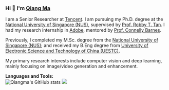 ### Hi 👋 I'm [Qiang Ma](https://alexmqth.github.io) 
I am a Senior Researcher at [Tencent](https://www.tencent.com/en-us/about.html). I am pursuing my Ph.D. degree at the [National University of Singapore (NUS)](https://cde.nus.edu.sg/ece/), supervised by [Prof. Robby T. Tan](http://tanrobby.github.io/). I had my research internship in [Adobe](https://research.adobe.com/), mentored by [Prof. Connelly Barnes](http://www.connellybarnes.com/work/).

Previously, I completed my M.Sc. degree from the [National University of Singapore (NUS)](https://cde.nus.edu.sg/ece/); and received my B.Eng degree from [University of Electronic Science and Technology of China (UESTC)](https://en.uestc.edu.cn/). 

My primary research interests include computer vision and deep learning, mainly focusing on image/video generation and enhancement.

**Languages and Tools:**  
![Qiangma's GitHub stats](https://github-readme-stats.vercel.app/api?username=alexmqth&theme=gotham&show_icons=true&count_private=true&include_all_commits=true)
![](https://github-profile-summary-cards.vercel.app/api/cards/profile-details?username=alexmqth&theme=2077&count_private=true&include_all_commits=true)
